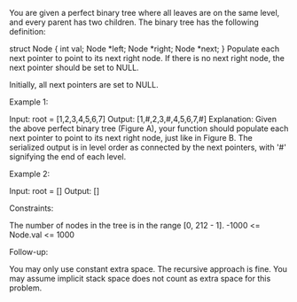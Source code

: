 You are given a perfect binary tree where all leaves are on the same level, and every parent has two children. The binary tree has the following definition:

struct Node {
    int val;
    Node *left;
    Node *right;
    Node *next;
}
Populate each next pointer to point to its next right node. If there is no next right node, the next pointer should be set to NULL.

Initially, all next pointers are set to NULL.

Example 1:

Input: root = [1,2,3,4,5,6,7]
Output: [1,#,2,3,#,4,5,6,7,#]
Explanation: Given the above perfect binary tree (Figure A), your function should populate each next pointer to point to its next right node, just like in Figure B. The serialized output is in level order as connected by the next pointers, with '#' signifying the end of each level.

Example 2:

Input: root = []
Output: []

Constraints:

The number of nodes in the tree is in the range [0, 212 - 1].
-1000 <= Node.val <= 1000

Follow-up:

You may only use constant extra space.
The recursive approach is fine. You may assume implicit stack space does not count as extra space for this problem.
